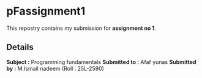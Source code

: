 # pFassignment1
This repostry contains my submission for **assignment no 1**.
## Details 
**Subject :** Programming fundamentals
**Submitted to :** Afaf yunas
**Submitted by :** M.Ismail nadeem (Roll : 25L-2590)
